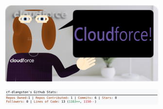 <!-- 
Version 3.0.114
Built Thu Oct 17 2024 05:20:22 GMT+0000 (Coordinated Universal Time)
-->

<h1 align="center">
  <a href="https://github.com/cf-dlangston/cf-dlangston/tree/master/src" title="Click to View Source">
    <picture width="100%" alt="Dylan">
      <source media="(prefers-color-scheme: dark)" srcset="dylan-dark.svg?version=3.0.114">
      <img src="dylan-light.svg?version=3.0.114" alt="Dylan">
    </picture>
  </a>
</h1>

<div align="center">
  <picture width="100%" alt="Profile Info and Stats">
    <source media="(prefers-color-scheme: dark)" srcset="stats-dark.svg?version=3.0.114">
    <img src="stats-light.svg?version=3.0.114" alt="Profile Info and Stats">
  </picture>
</div>
